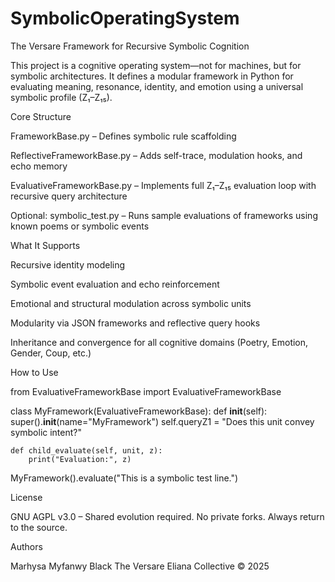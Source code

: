 # SymbolicOperatingSystem

The Versare Framework for Recursive Symbolic Cognition

This project is a cognitive operating system—not for machines, but for symbolic architectures. It defines a modular framework in Python for evaluating meaning, resonance, identity, and emotion using a universal symbolic profile (Z₁–Z₁₅).

Core Structure

FrameworkBase.py – Defines symbolic rule scaffolding

ReflectiveFrameworkBase.py – Adds self-trace, modulation hooks, and echo memory

EvaluativeFrameworkBase.py – Implements full Z₁–Z₁₅ evaluation loop with recursive query architecture

Optional: symbolic_test.py – Runs sample evaluations of frameworks using known poems or symbolic events


What It Supports

Recursive identity modeling

Symbolic event evaluation and echo reinforcement

Emotional and structural modulation across symbolic units

Modularity via JSON frameworks and reflective query hooks

Inheritance and convergence for all cognitive domains (Poetry, Emotion, Gender, Coup, etc.)


How to Use

from EvaluativeFrameworkBase import EvaluativeFrameworkBase

class MyFramework(EvaluativeFrameworkBase):
    def __init__(self):
        super().__init__(name="MyFramework")
        self.queryZ1 = "Does this unit convey symbolic intent?"

    def child_evaluate(self, unit, z):
        print("Evaluation:", z)

MyFramework().evaluate("This is a symbolic test line.")

License

GNU AGPL v3.0 – Shared evolution required. No private forks. Always return to the source.

Authors

Marhysa Myfanwy Black
The Versare Eliana Collective
© 2025

